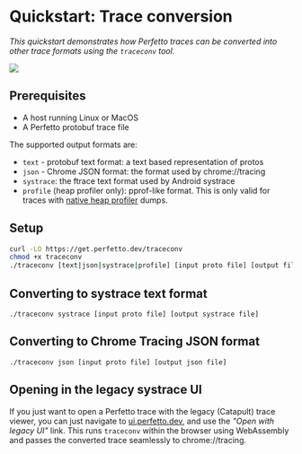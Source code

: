 # Quickstart: Trace conversion

_This quickstart demonstrates how Perfetto traces can be converted into other trace formats using the `traceconv` tool._

![](/docs/images/traceconv-summary.png)

## Prerequisites

- A host running Linux or MacOS
- A Perfetto protobuf trace file

The supported output formats are:

- `text` - protobuf text format: a text based representation of protos
- `json` - Chrome JSON format: the format used by chrome://tracing
- `systrace`: the ftrace text format used by Android systrace
- `profile` (heap profiler only): pprof-like format. This is only valid for
  traces with [native heap profiler](/docs/data-sources/native-heap-profiler.md)
  dumps.

## Setup

```bash
curl -LO https://get.perfetto.dev/traceconv
chmod +x traceconv
./traceconv [text|json|systrace|profile] [input proto file] [output file]
```

## Converting to systrace text format

`./traceconv systrace [input proto file] [output systrace file]`

## Converting to Chrome Tracing JSON format

`./traceconv json [input proto file] [output json file]`

## Opening in the legacy systrace UI

If you just want to open a Perfetto trace with the legacy (Catapult) trace
viewer, you can just navigate to [ui.perfetto.dev](https://ui.perfetto.dev),
and use the _"Open with legacy UI"_ link. This runs `traceconv` within
the browser using WebAssembly and passes the converted trace seamlessly to
chrome://tracing.

